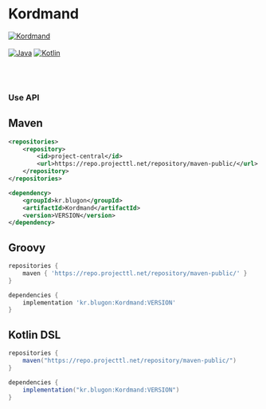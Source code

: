 # Kordmand

[![Kordmand](https://img.shields.io/badge/Kordmand-1.0.2_SNAPSHOT-blue.svg)]()
<br><br>
[![Java](https://img.shields.io/badge/Java-11-FF7700.svg?logo=java)]()
[![Kotlin](https://img.shields.io/badge/Kotlin-1.6.0-186FCC.svg?logo=kotlin)]()


<br>
<br>


### Use API


## Maven
```xml
<repositories>
    <repository>
        <id>project-central</id>
        <url>https://repo.projecttl.net/repository/maven-public/</url>
    </repository>
</repositories>

<dependency>
    <groupId>kr.blugon</groupId>
    <artifactId>Kordmand</artifactId>
    <version>VERSION</version>
</dependency>
```


## Groovy
```gradle
repositories {
    maven { 'https://repo.projecttl.net/repository/maven-public/' }
}

dependencies {
    implementation 'kr.blugon:Kordmand:VERSION'
}
```

## Kotlin DSL
```gradle
repositories {
    maven("https://repo.projecttl.net/repository/maven-public/")
}

dependencies {
    implementation("kr.blugon:Kordmand:VERSION")
}
```
